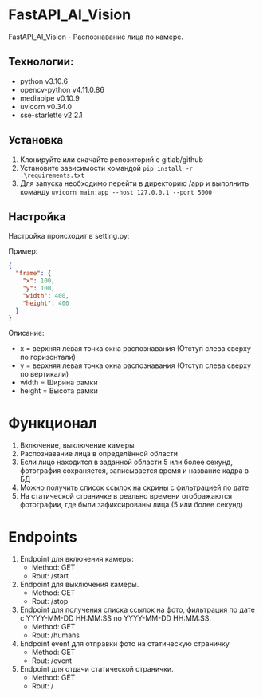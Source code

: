 # FastAPI_AI_Vision

FastAPI_AI_Vision - Распознавание лица по камере.

## Технологии:

- python v3.10.6
- opencv-python v4.11.0.86
- mediapipe v0.10.9
- uvicorn v0.34.0
- sse-starlette v2.2.1

## Установка

1. Клонируйте или скачайте репозиторий с gitlab/github
2. Установите зависимости командой `pip install -r .\requirements.txt`
3. Для запуска необходимо перейти в директорию /app и выполнить команду `uvicorn main:app --host 127.0.0.1 --port 5000`

## Настройка

Настройка происходит в setting.py:

Пример:

```json
{
  "frame": {
    "x": 100,
    "y": 100,
    "width": 400,
    "height": 400
  }
}
```

Описание:

- x = верхняя левая точка окна распознавания (Отступ слева сверху по горизонтали)
- y = верхняя левая точка окна распознавания (Отступ слева сверху по вертикали)
- width = Ширина рамки
- height = Высота рамки

# Функционал

1) Включение, выключение камеры
2) Распознавание лица в определённой области
3) Если лицо находится в заданной области 5 или более секунд, фотография сохраняется, записывается время и название
   кадра в БД
4) Можно получить список ссылок на скрины с фильтрацией по дате
5) На статической страничке в реально времени отображаются фотографии, где были зафиксированы лица (5 или более секунд)

# Endpoints

1) Endpoint для включения камеры:
    - Method: GET
    - Rout: /start
2) Endpoint для выключения камеры.
    - Method: GET
    - Rout: /stop
3) Endpoint для получения списка ссылок на фото, фильтрация по дате с YYYY-MM-DD HH:MM:SS по YYYY-MM-DD HH:MM:SS.
    - Method: GET
    - Rout: /humans
4) Endpoint event для отправки фото на статическую страничку
    - Method: GET
    - Rout: /event
5) Endpoint для отдачи статической странички.
    - Method: GET
    - Rout: /